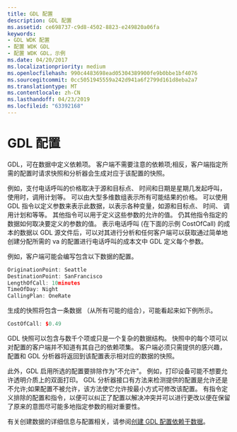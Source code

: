 ```yaml
---
title: GDL 配置
description: GDL 配置
ms.assetid: ce698737-c9d8-4502-8823-e249820a06fa
keywords:
- GDL WDK 配置
- 配置 WDK GDL
- 配置 WDK GDL，示例
ms.date: 04/20/2017
ms.localizationpriority: medium
ms.openlocfilehash: 990c4483698ead05304389900fe9b0bbe1bf4076
ms.sourcegitcommit: 0cc5051945559a242d941a6f2799d161d8eba2a7
ms.translationtype: MT
ms.contentlocale: zh-CN
ms.lasthandoff: 04/23/2019
ms.locfileid: "63392168"
---
```

# <a name="gdl-configurations"></a>GDL 配置


GDL，可在数据中定义依赖项。 客户端不需要注意的依赖项;相反，客户端指定所需的配置时请求快照和分析器会生成对应于该配置的快照。

例如，支付电话呼叫的价格取决于源和目标点、 时间和日期是星期几发起呼叫，使用时，调用计划等。 可以由大型多维数组表示所有可能结果的价格。 可以使用 GDL 指令以定义参数来表示此数据，以表示各种变量，如源和目标点、 时间、 调用计划和等等。 其他指令可以用于定义这些参数的允许的值。 仍其他指令指定的数据如何取决要定义的参数的值。 表示电话呼叫 (在下面的示例 CostOfCall) 的成本的数据以 GDL 源文件后，可以对其进行分析和任何客户端可以获取通过简单地创建分配所需的 va 的配置进行电话呼叫的成本文中 GDL 定义每个参数。

例如，客户端可能会编写包含以下数据的配置。

```cpp
OriginationPoint: Seattle
DestinationPoint: SanFrancisco
LengthOfCall: 10minutes
TimeOfDay: Night
CallingPlan: OneRate
```

生成的快照将包含一条数据 （从所有可能的组合），可能看起来如下例所示。

```cpp
CostOfCall: $0.49
```

GDL 快照可以包含与数千个项或只是一个复杂的数据结构。 快照中的每个项可以对配置的客户端并不知道有其自己的依赖项集。 客户端必须只需提供的感兴趣，配置和 GDL 分析器将返回到该配置表示相对应的数据的快照。

此外，GDL 启用所选的配置要排除作为"不允许"。 例如，打印设备可能不想要允许透明介质上的双面打印。 GDL 分析器接口有方法来检测提供的配置是允许还是不允许;如果配置不被允许，该方法使它允许按最小方式可修改该配置。 有指令定义排除的配置和指令，以便可以纠正了配置以解决冲突并可以进行更改以便在保留了原来的意图尽可能多地指定参数的相对重要性。

有关创建数据的详细信息与配置相关，请参阅[创建 GDL 配置依赖于数据](creating-gdl-configuration-dependent-data.md)。

 

 




